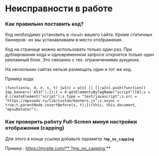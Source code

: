# Неисправности в работе

### Как правильно поставить код?

Код необходимо установить в `<head>` вашего сайта. Кроме статичных баннеров- их мы устанавливаем в место отображения.

Код на странице можно использовать только один раз. При дублировании кода и одновременном запросе откроется только один рекламный блок. Это связанно с тех. ограничениями аукциона.

На нескольких сайтах нельзя размещать один и тот же код.

Пример кода:

`(function(w, d, n, s, t) {w[n] = w[n] || [];w[n].push(function() {mp_banners('4537');});t = d.getElementsByTagName("script")[0];s = d.createElement("script");s.type = "text/javascript";s.src = "https://mpsuadv.ru/lib/custom/banners.js";s.async = true;t.parentNode.insertBefore(s, t);})(this, this.document, "mpsuRotator");`

### Как проверить работу Full-Screen минуя настройки отображения (capping)

Для этого в конце ссылки добавьте параметр **`?mp_no_capping`**

Пример : https://mysite.com/**`?mp_no_capping`**
